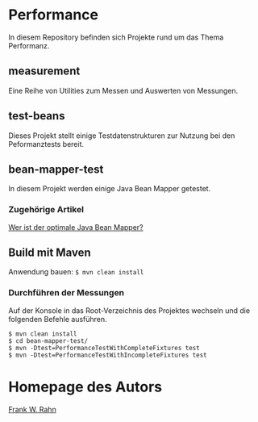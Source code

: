 # Performance

In diesem Repository befinden sich Projekte rund um das Thema Performanz.

## measurement

Eine Reihe von Utilities zum Messen und Auswerten von Messungen.

## test-beans

Dieses Projekt stellt einige Testdatenstrukturen zur Nutzung bei den Peformanztests bereit.

## bean-mapper-test

In diesem Projekt werden einige Java Bean Mapper getestet.

### Zugehörige Artikel

[Wer ist der optimale Java Bean Mapper?](https://www.frank-rahn.de/java-bean-mapper/?utm_source=github&utm_medium=readme&utm_campaign=performance&utm_content=top)

## Build mit Maven

Anwendung bauen: `$ mvn clean install`

### Durchführen der Messungen

Auf der Konsole in das Root-Verzeichnis des Projektes wechseln und die folgenden Befehle ausführen.

    $ mvn clean install
    $ cd bean-mapper-test/
    $ mvn -Dtest=PerformanceTestWithCompleteFixtures test
    $ mvn -Dtest=PerformanceTestWithIncompleteFixtures test

# Homepage des Autors

[Frank W. Rahn](https://www.frank-rahn.de/?utm_source=github&utm_medium=readme&utm_campaign=performance&utm_content=top)